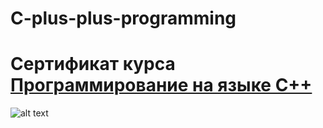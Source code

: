 # C-plus-plus-programming
# Сертификат курса [Программирование на языке C++](https://stepik.org/course/7) #
![alt text](https://stepik.org/certificate/e482b574b138d045dbe09ff0e8afbe7e53ba60f6.png?raw=true)

